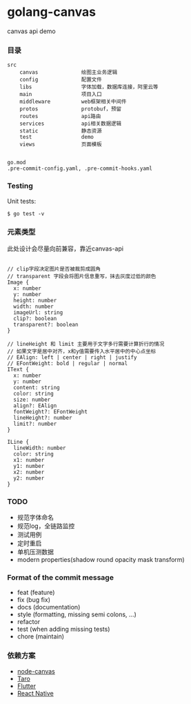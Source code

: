 # golang-canvas
canvas api demo

### 目录

```
src
	canvas              绘图主业务逻辑
	config              配置文件
	libs                字体加载，数据库连接，阿里云等
	main                项目入口
	middleware          web框架相关中间件
	protos              protobuf，预留
	routes              api路由
	services            api相关数据逻辑
	static              静态资源
	test                demo
	views               页面模板
	

go.mod
.pre-commit-config.yaml, .pre-commit-hooks.yaml
```


### Testing
Unit tests:

```
$ go test -v
```


### 元素类型

此处设计会尽量向前兼容，靠近canvas-api

```

// clip字段决定图片是否被裁剪成圆角
// transparent 字段会将图片信息重写，抹去灰度过低的颜色
Image {
  x: number
  y: number
  height: number
  width: number
  imageUrl: string
  clip?: boolean
  transparent?: boolean
}

// lineHeight 和 limit 主要用于文字多行需要计算折行的情况
// 如果文字是居中对齐，x和y值需要传入水平居中的中心点坐标
// EAlign: left | center | right | justify
// EFontWeight: bold | regular | normal
IText {
  x: number
  y: number
  content: string
  color: string
  size: number
  align?: EAlign
  fontWeight?: EFontWeight
  lineHeight?: number
  limit?: number
}

ILine {
  lineWidth: number
  color: string
  x1: number
  y1: number
  x2: number
  y2: number
}
```


### TODO

- 规范字体命名
- 规范log，全链路监控
- 测试用例
- 定时重启
- 单机压测数据
- modern properties(shadow round opacity mask transform)

### Format of the commit message
- feat (feature)
- fix (bug fix)
- docs (documentation)
- style (formatting, missing semi colons, …)
- refactor
- test (when adding missing tests)
- chore (maintain)

### 依赖方案

+ [node-canvas](https://github.com/Automattic/node-canvas)
+ [Taro](https://github.com/NervJS/taro)
+ [Flutter](https://github.com/flutter/flutter)
+ [React Native](https://github.com/facebook/react-native)


